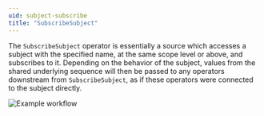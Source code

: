```yaml
---
uid: subject-subscribe
title: "SubscribeSubject"
---
```


The `SubscribeSubject` operator is essentially a source which accesses a subject with the specified name, at the same scope level or above, and subscribes to it. Depending on the behavior of the subject, values from the shared underlying sequence will then be passed to any operators downstream from `SubscribeSubject`, as if these operators were connected to the subject directly.

![Example workflow](~/images/language-subject-subscribe.svg)
